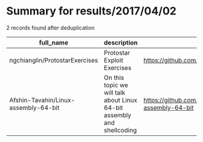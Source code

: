 
# Summary for results/2017/04/02
    
2 records found after deduplication

| full_name | description | html_url | matched_list | matched_count | pushed_at | size | stargazers_count | language | forks_count |
|--------------------------------------|------------------------------------------------------------------------|---------------------------------------------------------|----------------|-----------------|---------------------------|--------|--------------------|------------|---------------|
| ngchianglin/ProtostarExercises | Protostar Exploit Exercises | https://github.com/ngchianglin/ProtostarExercises | ['exploit'] | 1 | 2017-04-02 18:02:40+00:00 | 11 | 0 | C | 0 |
| Afshin-Tavahin/Linux-assembly-64-bit | On this topic we will talk about Linux 64-bit assembly and shellcoding | https://github.com/Afshin-Tavahin/Linux-assembly-64-bit | ['shellcode'] | 1 | 2017-04-02 16:08:08+00:00 | 2 | 1 | Assembly | 0 |
